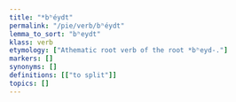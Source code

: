 ```yaml
---
title: "*bʰéydt"
permalink: "/pie/verb/bʰéydt"
lemma_to_sort: "bʰeydt"
klass: verb
etymology: ["Athematic root verb of the root *bʰeyd-."]
markers: []
synonyms: []
definitions: [["to split"]]
topics: []
---
```

